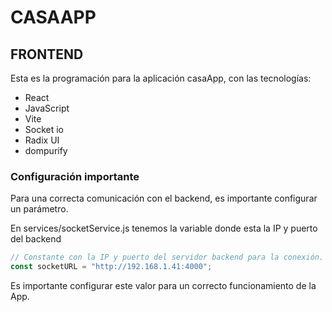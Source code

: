 # CASAAPP 

## FRONTEND

Esta es la programación para la aplicación casaApp, con las tecnologías:
- React
- JavaScript
- Vite
- Socket io
- Radix UI
- dompurify

### Configuración importante 

Para una correcta comunicación con el backend, es importante configurar un parámetro.

En services/socketService.js tenemos la variable donde esta la IP y puerto del backend

```js
// Constante con la IP y puerto del servidor backend para la conexión.
const socketURL = "http://192.168.1.41:4000";
```

Es importante configurar este valor para un correcto funcionamiento de la App.